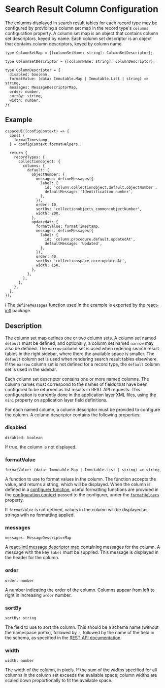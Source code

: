# Search Result Column Configuration

The columns displayed in search result tables for each record type may be configured by providing a column set map in the record type's `columns` configuration property. A column set map is an object that contains column set descriptors, keyed by name. Each column set descriptor is an object that contains column descriptors, keyed by column name.

```
type ColumnSetMap = {[columnSetName: string]: ColumnSetDescriptor};
```
```
type ColumnSetDescriptor = {[columnName: string]: ColumnDescriptor};
```
```
type ColumnDescriptor = {
  disabled: boolean,
  formatValue: (data: Immutable.Map | Immutable.List | string) => string,
  messages: MessageDescriptorMap,
  order: number,
  sortBy: string,
  width: number,
};
```

## Example

```
cspaceUI((configContext) => {
  const {
    formatTimestamp,
  } = configContext.formatHelpers;

  return {
    recordTypes: {
      collectionobject: {
        columns: {
          default: {
            objectNumber: {
              messages: defineMessages({
                label: {
                  id: 'column.collectionobject.default.objectNumber',
                  defaultMessage: 'Identification number',
                },
              }),
              order: 10,
              sortBy: 'collectionobjects_common:objectNumber',
              width: 200,
            },
            updatedAt: {
              formatValue: formatTimestamp,
              messages: defineMessages({
                label: {
                  id: 'column.procedure.default.updatedAt',
                  defaultMessage: 'Updated',
                },
              }),
              order: 40,
              sortBy: 'collectionspace_core:updatedAt',
              width: 150,
            },
          },
        },
      },
    },
  },
});
```

ℹ️ The `defineMessages` function used in the example is exported by the [react-intl](https://github.com/yahoo/react-intl/wiki) package.

## Description

The column set map defines one or two column sets. A column set named `default` must be defined, and optionally, a column set named `narrow` may also be defined. The `narrow` column set is used when redering search result tables in the right sidebar, where there the available space is smaller. The `default` column set is used when rendering search result tables elsewhere. If the `narrow` column set is not defined for a record type, the `default` column set is used in the sidebar.

Each column set descriptor contains one or more named columns. The column names must correspond to the names of fields that have been configured to be returned as list results in REST API requests. This configuration is currently done in the application layer XML files, using the `mini` property on application layer field definitions.

For each named column, a column descriptor must be provided to configure the column. A column descriptor contains the following properties:

### disabled
```
disabled: boolean
```
If true, the column is not displayed.

### formatValue
```
formatValue: (data: Immutable.Map | Immutable.List | string) => string
```
A function to use to format values in the column. The function accepts the value, and returns a string, which will be displayed. When the column is defined in a [configurer function](./README.md#configurer-function), useful formatting functions are provided in the [configuration context](./ConfigurationContext.md) passed to the configurer, under the [`formatHelpers`](./ConfigurationContext.md#formathelpers-object) property.

If `formatValue` is not defined, values in the column will be displayed as strings with no formatting applied.

### messages
```
messages: MessageDescriptorMap
```
A [react-intl message descriptor map](https://github.com/yahoo/react-intl/wiki/API#definemessages) containing messages for the column. A message with the key `label` must be supplied. This message is displayed in the header for the column.

### order
```
order: number
```
A number indicating the order of the column. Columns appear from left to right in increasing `order` number.

### sortBy
```
sortBy: string
```
The field to use to sort the column. This should be a schema name (without the namespace prefix), followed by `:`, followed by the name of the field in the schema, as specified in the [REST API documentation](https://wiki.collectionspace.org/display/UNRELEASED/Common+Services+REST+API+documentation#CommonServicesRESTAPIdocumentation-Sorting).

### width
```
width: number
```
The width of the column, in pixels. If the sum of the widths specified for all columns in the column set exceeds the available space, column widths are scaled down proportionally to fit the available space.
